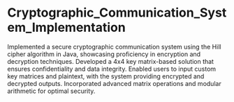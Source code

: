# Cryptographic_Communication_System_Implementation
 Implemented a secure cryptographic communication system using the Hill cipher algorithm in Java, showcasing proficiency in encryption and decryption techniques. Developed a 4x4 key matrix-based solution that ensures confidentiality and data integrity. Enabled users to input custom key matrices and plaintext, with the system providing encrypted and decrypted outputs. Incorporated advanced matrix operations and modular arithmetic for optimal security.
